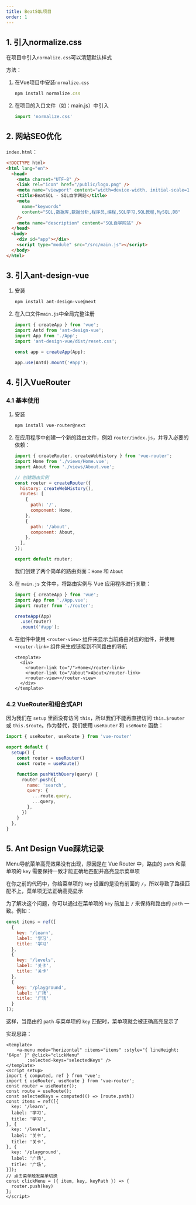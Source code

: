 ```yaml
---
title: BeatSQL项目
order: 1
---
```


## 1. 引入normalize.css

在项目中引入`normalize.css`可以清楚默认样式

方法：

1. 在Vue项目中安装`normalize.css`

   ```js
   npm install normalize.css
   ```

2. 在项目的入口文件（如：main.js）中引入

   ```js
   import 'normalize.css'
   ```

## 2. 网站SEO优化

`index.html`：

```html
<!DOCTYPE html>
<html lang="en">
  <head>
    <meta charset="UTF-8" />
    <link rel="icon" href="/public/logo.png" />
    <meta name="viewport" content="width=device-width, initial-scale=1.0" />
    <title>BeatSQL - SQL自学网站</title>
    <meta
      name="keywords"
      content="SQL,数据库,数据分析,程序员,编程,SQL学习,SQL教程,MySQL,DB"
    />
    <meta name="description" content="SQL自学网站" />
  </head>
  <body>
    <div id="app"></div>
    <script type="module" src="/src/main.js"></script>
  </body>
</html>
```

## 3. 引入ant-design-vue

1. 安装

   ```js
   npm install ant-design-vue@next
   ```

2. 在入口文件`main.js`中全局完整注册

   ```js
   import { createApp } from 'vue';
   import Antd from 'ant-design-vue';
   import App from './App';
   import 'ant-design-vue/dist/reset.css';
   
   const app = createApp(App);
   
   app.use(Antd).mount('#app');
   ```

## 4. 引入VueRouter

### 4.1 基本使用

1. 安装

   ```js
   npm install vue-router@next
   ```

2. 在应用程序中创建一个新的路由文件，例如 `router/index.js`，并导入必要的依赖：

   ```js
   import { createRouter, createWebHistory } from 'vue-router';
   import Home from './views/Home.vue';
   import About from './views/About.vue';
   
   // 创建路由实例
   const router = createRouter({
     history: createWebHistory(),
     routes: [
       {
         path: '/',
         component: Home,
       },
       {
         path: '/about',
         component: About,
       },
     ],
   });
   
   export default router;
   ```

   我们创建了两个简单的路由页面：`Home` 和 `About`

3. 在 `main.js` 文件中，将路由实例与 Vue 应用程序进行关联：

   ```js
   import { createApp } from 'vue';
   import App from './App.vue';
   import router from './router';
   
   createApp(App)
     .use(router)
     .mount('#app');
   ```

4. 在组件中使用 `<router-view>` 组件来显示当前路由对应的组件，并使用 `<router-link>` 组件来生成链接到不同路由的导航

   ```vue
   <template>
     <div>
       <router-link to="/">Home</router-link>
       <router-link to="/about">About</router-link>
       <router-view></router-view>
     </div>
   </template>
   ```

### 4.2 VueRouter和组合式API

因为我们在 `setup` 里面没有访问 `this`，所以我们不能再直接访问 `this.$router` 或 `this.$route`。作为替代，我们使用 `useRouter` 和 `useRoute` 函数：

```js
import { useRouter, useRoute } from 'vue-router'

export default {
  setup() {
    const router = useRouter()
    const route = useRoute()

    function pushWithQuery(query) {
      router.push({
        name: 'search',
        query: {
          ...route.query,
          ...query,
        },
      })
    }
  },
}
```

## 5. Ant Design Vue踩坑记录

Menu导航菜单高亮效果没有出现，原因是在 Vue Router 中，路由的 `path` 和菜单项的 `key` 需要保持一致才能正确地匹配并高亮显示菜单项

在你之前的代码中，你给菜单项的 `key` 设置的是没有前面的 `/`，所以导致了路径匹配不上，菜单项无法正确高亮显示

为了解决这个问题，你可以通过在菜单项的 `key` 前加上 `/` 来保持和路由的 `path` 一致。例如：

```js
const items = ref([
  {
    key: '/learn',
    label: '学习',
    title: '学习'
  },
  {
    key: '/levels',
    label: '关卡',
    title: '关卡'
  },
  {
    key: '/playground',
    label: '广场',
    title: '广场'
  }
]);
```

这样，当路由的 `path` 与菜单项的 `key` 匹配时，菜单项就会被正确高亮显示了

实现思路：

```vue
<template>
	<a-menu mode="horizontal" :items="items" :style="{ lineHeight: '64px' }" @click="clickMenu"
        :selected-keys="selectedKeys" />
</template>
<script setup>
import { computed, ref } from 'vue';
import { useRouter, useRoute } from 'vue-router';
const router = useRouter();
const route = useRoute();
const selectedKeys = computed(() => [route.path])
const items = ref([{
  key: '/learn',
  label: '学习',
  title: '学习',
}, {
  key: '/levels',
  label: '关卡',
  title: '关卡',
}, {
  key: '/playground',
  label: '广场',
  title: '广场',
}]);
// 点击菜单触发菜单切换
const clickMenu = ({ item, key, keyPath }) => {
  router.push(key)
};
</script>
```

